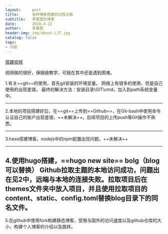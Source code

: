 ```yaml
---
layout:     post
title:      各种博客搭建的过程记载
subtitle:   李嘉图的博客
date:       2020-4-22
author:     李嘉图
header-img: img/about-LJT.jpg
catalog: false
tags:
- 问题
---
```

[搭建视频](https://space.bilibili.com/384068749?spm_id_from=333.788.b_765f7570696e666f.1)

视频做的很好，保姆级教学，可我在其中还是遇到困难。

1.有关==git==的使用，首先git安装的环境变量。
网络上有很多的使用，但是自己使用的出现差错。
最终的解决方法：安装目录\GIT\cmd，加入到path系统变量中。

---

2.本地的项目搭建好后，在==git==上传到==Github==，在Git-bash中使用命令认证自己的账户出现差错，++未解决++。后续项目的上传push等Git操作不熟悉。

---

3.hexo搭建博客。nodejs中的npm配置出现问题。++未解决++

---

4.使用hugo搭建，==hugo new site== bolg（blog可以替换） Github拉取主题的本地访问成功，问题出在见2中，远端与本地的连接失败。拉取项目后在themes文件夹中放入项目，并且使用拉取项目的content、static、config.toml替换blog目录下的同名文件。
---

5.在github中使用fork构建静态博客，受限与国外的访问速度以及github仓库的大小，构建个人博客的介绍以及跳转。



